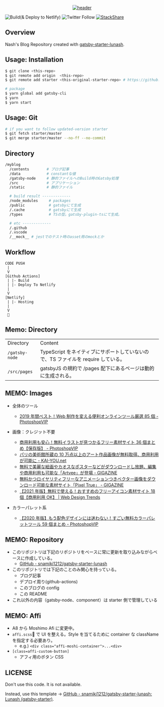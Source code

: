 <!-- Header -->
<div align="center">
  <a href="https://snamiki1212.com">
    <img src="https://user-images.githubusercontent.com/26793088/127581364-127a0134-0dc4-4298-9fe5-72188842a6ad.png" alt="header" />
  </a>
</div>
<!-- /Header -->

<!-- Badges -->

![Build(& Deploy to Netlify)](https://github.com/snamiki1212/myblog/workflows/Build%20&%20Deploy%20to%20Netlify/badge.svg)
![Twitter Follow](https://img.shields.io/twitter/follow/snamiki1212?style=social)
[![StackShare](http://img.shields.io/badge/Stackshare-teckstaks-0690fa.svg?style=flat)](https://stackshare.io/snamiki1212/lunash)

<!-- /Badges -->

## Overview

Nash's Blog Repository created with [gatsby-starter-lunash](https://github.com/snamiki1212/gatsby-starter-lunash).

## Usage: Installation

```zsh
$ git clone <this-repo>
$ git remote add origin  <this-repo>
$ git remote add starter <this-original-starter-repo> # https://github.com/snamiki1212/gatsby-starter-lunash

# package
$ yarn global add gatsby-cli
$ yarn
$ yarn start
```

## Usage: Git

```zsh
# if you want to follow updated-version starter
$ git fetch starter/master
$ git merge starter/master --no-ff --no-commit
```

## Directory

```sh
/myblog
  /contents        # ブログ記事
  /data            # constantな値
  /gatsby-node     # 静的ファイルへのBuild時のGatsby処理
  /src             # アプリケーション
  /static          # 静的ファイル

  # build result -------------
  /node_modules     # packages
  /public           # gatsbyにて生成
  /.cache           # gatsbyにて生成
  /types            # TSの型。gatsby-plugin-tsにて生成。

  # etc -------------
  /.github
  /.vscode
  /__mock__ # jestでのテスト時のasset用のmockとか
```

## Workflow

```
CODE PUSH
 |
 V
[Github Actions]
 | |- Build
 | |- Deploy To Netlify
 |
 V
[Netlify]
 | |- Hosting
 |
 V
 🎉
```

## Memo: Directory

<table>
  <tr>
    <td>Directory</td>
    <td>Content</td>
  </tr>
  <tr>
    <td><code>/gatsby-node</code></td>
    <td>TypeScript をネイティブにサポートしていないので、TS ファイルを require している。</td>
  </tr>
  <tr>
    <td><code>/src/pages</code></td>
    <td>gatsbyJS の規約で /pages 配下にあるページは動的に生成される。</td>
  </tr>
</table>

## MEMO: Images

- 全体のツール

  - [2019 年間ベスト！Web 制作を変える便利オンラインツール厳選 85 個 - PhotoshopVIP](http://photoshopvip.net/119896)

- 画像：クレジット不要

  - [商用利用も安心！無料イラストが見つかるフリー素材サイト 36 個まとめ【保存版】 - PhotoshopVIP](http://photoshopvip.net/115273#tip2)
  - [パリの美術館所蔵の 10 万点以上のアート作品画像が無料取得、商用利用が可能に - KAI-YOU.net](https://kai-you.net/article/70889)
  - [無料で美麗な絵画やカオスなポスターなどがダウンロードし放題、編集や商用利用も可能な「Artvee」が登場 - GIGAZINE](https://gigazine.net/news/20200612-artvee-public-domain-art/)
  - [無料かつロイヤリティフリーなアニメーションつきベクター画像をダウンロード可能な素材サイト「Pixel True」 - GIGAZINE](https://gigazine.net/news/20200806-pixeltrue/)
  - [【2021 年版】無料で使える！おすすめのフリーアイコン素材サイト 18 個【商用利用 OK】 | Web Design Trends](https://webdesign-trends.net/entry/13277)

- カラーパレット系
  - [【2020 年版】もう配色デザインには迷わない！すごい無料カラーパレットツール 59 個まとめ - PhotoshopVIP](http://photoshopvip.net/72189)

## MEMO: Repository

- このリポジトリは下記のリポジトリをベースに常に更新を取り込みながらベースに作成している。
  - [GitHub - snamiki1212/gatsby-starter-lunash](https://github.com/snamiki1212/gatsby-starter-lunash)
- このリポジトリでは下記のことのみ関心を持っている。
  - ブログ記事
  - デプロイ周り(github-actions)
  - このブログの config
  - この README
- これ以外の内容（gatsby-node、component）は starter 側で管理している

## MEMO: Affi

- A8 から Moshimo Afi に変更中。
- `affi.scss` で UI を整える。Style を当てるために container な className を指定する必要あり。
  - e.g.) `<div class="affi-moshi-container">...<div>`
- `[class=affi-custom-button]`
  - アフィ用のボタン CSS

## LICENSE

Don't use this code. It is not available.

Instead, use this template -> [GitHub - snamiki1212/gatsby-starter-lunash: Lunash (gatsby-starter)](https://github.com/snamiki1212/gatsby-starter-lunash).
